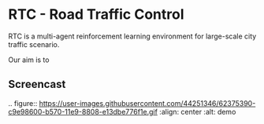 RTC - Road Traffic Control
============

RTC is a multi-agent reinforcement learning environment for large-scale city traffic scenario.

Our aim is to 

Screencast
----------

.. figure:: https://user-images.githubusercontent.com/44251346/62375390-c9e98600-b570-11e9-8808-e13dbe776f1e.gif
    :align: center
    :alt: demo

